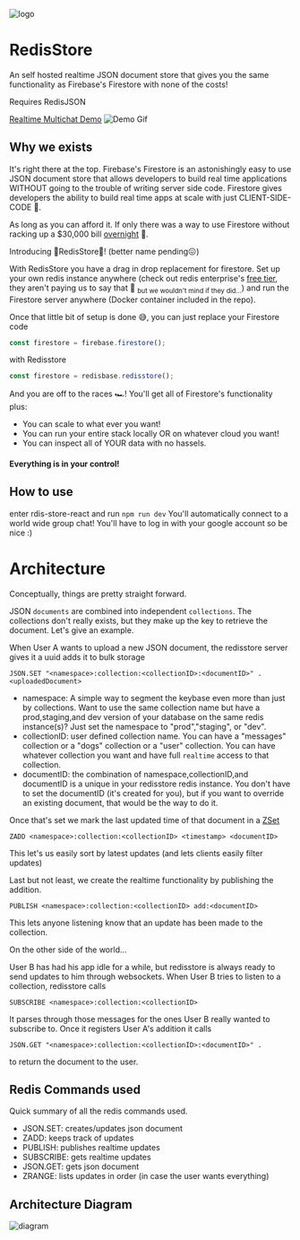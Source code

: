 ![logo](https://raw.githubusercontent.com/redis-developer/redis-store/main/cover.png)

# RedisStore

An self hosted realtime JSON document store that gives you the same functionality as Firebase's Firestore with
none of the costs!

Requires RedisJSON

[Realtime Multichat Demo](https://redis-chat-hackathon-app.web.app/)
![Demo Gif](https://raw.githubusercontent.com/redis-developer/redis-store/main/demo.gif)

## Why we exists

It's right there at the top. Firebase's Firestore is an astonishingly easy to use JSON document store that allows developers to build real time applications WITHOUT going to the trouble of writing server side code. Firestore gives developers the ability to build real time apps at scale with just CLIENT-SIDE-CODE 🥳.

As long as you can afford it. If only there was a way to use Firestore without racking up a $30,000 bill [overnight](https://medium.com/madhash/how-not-to-get-a-30k-bill-from-firebase-37a6cb3abaca) 🤔.

Introducing 🎉RedisStore🎉!
(better name pending😖)

With RedisStore you have a drag in drop replacement for firestore. Set up your own redis instance anywhere (check out redis enterprise's [free tier](https://redislabs.com/try-free/), they aren't paying us to say that 🤫 <sub>but we wouldn't mind if they did...</sub>) and run the Firestore server anywhere (Docker container included in the repo).

Once that little bit of setup is done 😅, you can just replace your Firestore code

```js
const firestore = firebase.firestore();
```

with Redisstore

```js
const firestore = redisbase.redisstore();
```

And you are off to the races 🏎️! You'll get all of Firestore's functionality plus:

- You can scale to what ever you want!
- You can run your entire stack locally OR on whatever cloud you want!
- You can inspect all of YOUR data with no hassels.

#### Everything is in your control!

## How to use

enter rdis-store-react and run `npm run dev`
You'll automatically connect to a world wide group chat!
You'll have to log in with your google account so be nice :)

# Architecture

Conceptually, things are pretty straight forward.

JSON `documents` are combined into independent `collections`. The collections don't really exists, but they make up the key to retrieve the document. Let's give an example.

When User A wants to upload a new JSON document, the redisstore server gives it a uuid adds it to bulk storage

`JSON.SET "<namespace>:collection:<collectionID>:<documentID>" . <uploadedDocument>`

- namespace: A simple way to segment the keybase even more than just by collections. Want to use the same collection name but have a prod,staging,and dev version of your database on the same redis instance(s)? Just set the namespace to "prod","staging", or "dev".
- collectionID: user defined collection name. You can have a "messages" collection or a "dogs" collection or a "user" collection. You can have whatever collection you want and have full `realtime` access to that collection.
- documentID: the combination of namespace,collectionID,and documentID is a unique in your redisstore redis instance. You don't have to set the documentID (it's created for you), but if you want to override an existing document, that would be the way to do it.

Once that's set we mark the last updated time of that document in a [ZSet](https://redislabs.com/ebook/part-1-getting-started/chapter-1-getting-to-know-redis/1-2-what-redis-data-structures-look-like/1-2-5-sorted-sets-in-redis/)

`ZADD <namespace>:collection:<collectionID> <timestamp> <documentID>`

This let's us easily sort by latest updates (and lets clients easily filter updates)

Last but not least, we create the realtime functionality by publishing the addition.

`PUBLISH <namespace>:collection:<collectionID> add:<documentID>`

This lets anyone listening know that an update has been made to the collection.

On the other side of the world...

User B has had his app idle for a while, but redisstore is always ready to send updates to him through websockets. When User B tries to listen to a collection, redisstore calls

`SUBSCRIBE <namespace>:collection:<collectionID>`

It parses through those messages for the ones User B really wanted to subscribe to. Once it registers User A's addition it calls

`JSON.GET "<namespace>:collection:<collectionID>:<documentID>" .`

to return the document to the user.

## Redis Commands used

Quick summary of all the redis commands used.

- JSON.SET: creates/updates json document
- ZADD: keeps track of updates
- PUBLISH: publishes realtime updates
- SUBSCRIBE: gets realtime updates
- JSON.GET: gets json document
- ZRANGE: lists updates in order (in case the user wants everything)

## Architecture Diagram

![diagram](architecture.svg)
